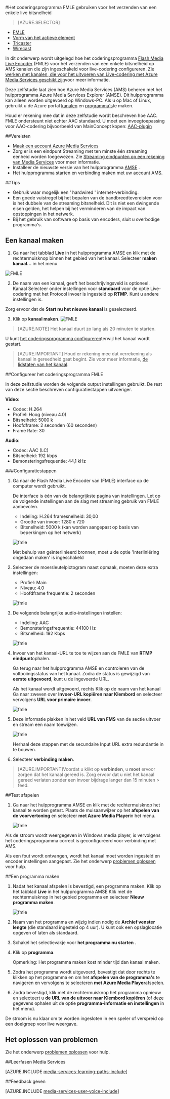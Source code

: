 <properties 
    pageTitle="Configureer het coderingsprogramma FMLE voor het verzenden van een enkele live bitsnelheid | Microsoft Azure" 
    description="In dit onderwerp wordt uitgelegd hoe het coderingsprogramma Flash Media Live Encoder (FMLE) voor het verzenden van een enkele bitsnelheid op AMS kanalen die zijn ingeschakeld voor live-codering configureren." 
    services="media-services" 
    documentationCenter="" 
    authors="Juliako" 
    manager="erikre" 
    editor=""/>

<tags 
    ms.service="media-services" 
    ms.workload="media" 
    ms.tgt_pltfrm="na" 
    ms.devlang="ne" 
    ms.topic="article" 
    ms.date="10/12/2016"
    ms.author="juliako;cenkdin;anilmur"/>

#<a name="use-the-fmle-encoder-to-send-a-single-bitrate-live-stream"></a>Het coderingsprogramma FMLE gebruiken voor het verzenden van een enkele live bitsnelheid

> [AZURE.SELECTOR]
- [FMLE](media-services-configure-fmle-live-encoder.md)
- [Vorm van het actieve element](media-services-configure-elemental-live-encoder.md)
- [Tricaster](media-services-configure-tricaster-live-encoder.md)
- [Wirecast](media-services-configure-wirecast-live-encoder.md)

In dit onderwerp wordt uitgelegd hoe het coderingsprogramma [Flash Media Live Encoder](http://www.adobe.com/products/flash-media-encoder.html) (FMLE) voor het verzenden van een enkele bitsnelheid op AMS kanalen die zijn ingeschakeld voor live-codering configureren. Zie [werken met kanalen, die voor het uitvoeren van Live-codering met Azure Media Services geschikt zijn](media-services-manage-live-encoder-enabled-channels.md)voor meer informatie.

Deze zelfstudie laat zien hoe Azure Media Services (AMS) beheren met het hulpprogramma Azure Media Services Explorer (AMSE). Dit hulpprogramma kan alleen worden uitgevoerd op Windows-PC. Als u op Mac of Linux, gebruikt u de Azure portal [kanalen](media-services-portal-creating-live-encoder-enabled-channel.md#create-a-channel) en [programma's](media-services-portal-creating-live-encoder-enabled-channel.md#create-and-manage-a-program)te maken.

Houd er rekening mee dat in deze zelfstudie wordt beschreven hoe AAC. FMLE ondersteunt niet echter AAC standaard. U moet een invoegtoepassing voor AAC-codering bijvoorbeeld van MainConcept kopen: [AAC-plugin](http://www.mainconcept.com/products/plug-ins/plug-ins-for-adobe/aac-encoder-fmle.html)

##<a name="prerequisites"></a>Vereisten

- [Maak een account Azure Media Services](media-services-portal-create-account.md)
- Zorg er is een eindpunt Streaming met ten minste één streaming eenheid worden toegewezen. Zie [Streaming eindpunten op een rekening van Media Services](media-services-portal-manage-streaming-endpoints.md) voor meer informatie.
- Installeer de nieuwste versie van het hulpprogramma [AMSE](https://github.com/Azure/Azure-Media-Services-Explorer) .
- Het hulpprogramma starten en verbinding maken met uw account AMS.

##<a name="tips"></a>Tips

- Gebruik waar mogelijk een ' hardwired ' internet-verbinding.
- Een goede vuistregel bij het bepalen van de bandbreedtevereisten voor is het dubbele van de streaming bitsnelheid. Dit is niet een dwingende eisen gelden, het helpen bij het verminderen van de impact van opstoppingen in het netwerk.
- Bij het gebruik van software op basis van encoders, sluit u overbodige programma's.

## <a name="create-a-channel"></a>Een kanaal maken

1.  Ga naar het tabblad **Live** in het hulpprogramma AMSE en klik met de rechtermuisknop binnen het gebied van het kanaal. Selecteer **maken kanaal...** in het menu.

![FMLE](./media/media-services-fmle-live-encoder/media-services-fmle1.png)

2. De naam van een kanaal, geeft het beschrijvingsveld is optioneel. Kanaal Selecteer onder instellingen voor **standaard** voor de optie Live-codering met het Protocol invoer is ingesteld op **RTMP**. Kunt u andere instellingen is.


Zorg ervoor dat de **Start nu het nieuwe kanaal** is geselecteerd.

3. Klik op **kanaal maken**.
![FMLE](./media/media-services-fmle-live-encoder/media-services-fmle2.png)

>[AZURE.NOTE] Het kanaal duurt zo lang als 20 minuten te starten.


U kunt [het coderingsprogramma configureren](media-services-configure-fmle-live-encoder.md#configure_fmle_rtmp)terwijl het kanaal wordt gestart.

>[AZURE.IMPORTANT] Houd er rekening mee dat verrekening als kanaal in gereedheid gaat begint. Zie voor meer informatie, [de lidstaten van het kanaal](media-services-manage-live-encoder-enabled-channels.md#states).

##<a id=configure_fmle_rtmp></a>Configureer het coderingsprogramma FMLE

In deze zelfstudie worden de volgende output instellingen gebruikt. De rest van deze sectie beschreven configuratiestappen uitvoeriger. 

**Video**:
 
- Codec: H.264 
- Profiel: Hoog (niveau 4.0) 
- Bitsnelheid: 5000 k 
- Hoofdframe: 2 seconden (60 seconden) 
- Frame Rate: 30
 
**Audio**:

- Codec: AAC (LC) 
- Bitsnelheid: 192 kbps 
- Bemonsteringsfrequentie: 44,1 kHz


###<a name="configuration-steps"></a>Configuratiestappen

1. Ga naar de Flash Media Live Encoder van (FMLE) interface op de computer wordt gebruikt.

    De interface is één van de belangrijkste pagina van instellingen. Let op de volgende instellingen aan de slag met streaming gebruik van FMLE aanbevolen.
    
    - Indeling: H.264 framesnelheid: 30,00 
    - Grootte van invoer: 1280 x 720 
    - Bitsnelheid: 5000 k (kan worden aangepast op basis van beperkingen op het netwerk)  

    ![fmle](./media/media-services-fmle-live-encoder/media-services-fmle3.png)

    Met behulp van geïnterlinieerd bronnen, moet u de optie 'Interliniëring ongedaan maken' is ingeschakeld

2. Selecteer de moersleutelpictogram naast opmaak, moeten deze extra instellingen:

    - Profiel: Main
    - Niveau: 4.0
    - Hoofdframe frequentie: 2 seconden 
    
    ![fmle](./media/media-services-fmle-live-encoder/media-services-fmle4.png)

3. De volgende belangrijke audio-instellingen instellen:
    
    - Indeling: AAC 
    - Bemonsteringsfrequentie: 44100 Hz
    - Bitsnelheid: 192 Kbps
    
    ![fmle](./media/media-services-fmle-live-encoder/media-services-fmle5.png)

6. Invoer van het kanaal-URL te toe te wijzen aan de FMLE van **RTMP eindpunt**ophalen.
    
    Ga terug naar het hulpprogramma AMSE en controleren van de voltooiingsstatus van het kanaal. Zodra de status is gewijzigd van **eerste** **uitgevoerd**, kunt u de ingevoerde URL.
      
    Als het kanaal wordt uitgevoerd, rechts Klik op de naam van het kanaal Ga naar zweven over **Invoer-URL kopiëren naar Klembord** en selecteer vervolgens **URL voor primaire invoer**.  
    
    ![fmle](./media/media-services-fmle-live-encoder/media-services-fmle6.png)

7. Deze informatie plakken in het veld **URL van FMS** van de sectie uitvoer en stream een naam toewijzen. 

    ![fmle](./media/media-services-fmle-live-encoder/media-services-fmle7.png)

    Herhaal deze stappen met de secundaire Input URL extra redundantie in te bouwen.
8. Selecteer **verbinding maken**.

>[AZURE.IMPORTANT]Voordat u klikt op **verbinden**, u **moet** ervoor zorgen dat het kanaal gereed is. 
>Zorg ervoor dat u niet het kanaal gereed verlaten zonder een invoer bijdrage langer dan 15 minuten > feed.

##<a name="test-playback"></a>Test afspelen
  
1. Ga naar het hulpprogramma AMSE en klik met de rechtermuisknop het kanaal te worden getest. Plaats de muisaanwijzer op het **afspelen van de voorvertoning** en selecteer **met Azure Media Player**in het menu.  

    ![fmle](./media/media-services-fmle-live-encoder/media-services-fmle8.png)

Als de stroom wordt weergegeven in Windows media player, is vervolgens het coderingsprogramma correct is geconfigureerd voor verbinding met AMS. 

Als een fout wordt ontvangen, wordt het kanaal moet worden ingesteld en encoder instellingen aangepast. Zie het onderwerp [problemen oplossen](media-services-troubleshooting-live-streaming.md) voor hulp.  

##<a name="create-a-program"></a>Een programma maken

1. Nadat het kanaal afspelen is bevestigd, een programma maken. Klik op het tabblad **Live** in het hulpprogramma AMSE Klik met de rechtermuisknop in het gebied programma en selecteer **Nieuw programma maken**.  

    ![fmle](./media/media-services-fmle-live-encoder/media-services-fmle9.png)

2. Naam van het programma en wijzig indien nodig de **Archief venster lengte** (die standaard ingesteld op 4 uur). U kunt ook een opslaglocatie opgeven of laten als standaard.  
3. Schakel het selectievakje voor **het programma nu starten** .
4. Klik op **programma**.  
  
    Opmerking: Het programma maken kost minder tijd dan kanaal maken.    
 
5. Zodra het programma wordt uitgevoerd, bevestigt dat door rechts te klikken op het programma en om het **afspelen van de programma's** te navigeren en vervolgens te selecteren **met Azure Media Player**afspelen.  
6. Zodra bevestigd, klik met de rechtermuisknop het programma opnieuw en selecteert u **de URL van de uitvoer naar Klembord kopiëren** (of deze gegevens ophalen uit de optie **programma-informatie en instellingen** in het menu). 

De stroom is nu klaar om te worden ingesloten in een speler of verspreid op een doelgroep voor live weergave.  


## <a name="troubleshooting"></a>Het oplossen van problemen

Zie het onderwerp [problemen oplossen](media-services-troubleshooting-live-streaming.md) voor hulp. 


##<a name="media-services-learning-paths"></a>Leerfasen Media Services

[AZURE.INCLUDE [media-services-learning-paths-include](../../includes/media-services-learning-paths-include.md)]

##<a name="provide-feedback"></a>Feedback geven

[AZURE.INCLUDE [media-services-user-voice-include](../../includes/media-services-user-voice-include.md)]
